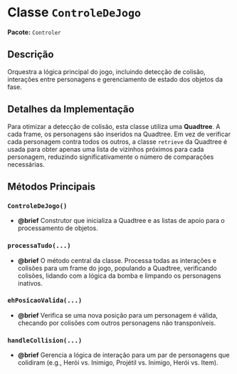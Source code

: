 # Classe `ControleDeJogo`

**Pacote:** `Controler`

## Descrição

Orquestra a lógica principal do jogo, incluindo detecção de colisão, interações entre personagens e gerenciamento de estado dos objetos da fase.

## Detalhes da Implementação

Para otimizar a detecção de colisão, esta classe utiliza uma **Quadtree**. A cada frame, os personagens são inseridos na Quadtree. Em vez de verificar cada personagem contra todos os outros, a classe `retrieve` da Quadtree é usada para obter apenas uma lista de vizinhos próximos para cada personagem, reduzindo significativamente o número de comparações necessárias.

## Métodos Principais

### `ControleDeJogo()`
*   **@brief** Construtor que inicializa a Quadtree e as listas de apoio para o processamento de objetos.

### `processaTudo(...)`
*   **@brief** O método central da classe. Processa todas as interações e colisões para um frame do jogo, populando a Quadtree, verificando colisões, lidando com a lógica da bomba e limpando os personagens inativos.

### `ehPosicaoValida(...)`
*   **@brief** Verifica se uma nova posição para um personagem é válida, checando por colisões com outros personagens não transponíveis.

### `handleCollision(...)`
*   **@brief** Gerencia a lógica de interação para um par de personagens que colidiram (e.g., Herói vs. Inimigo, Projétil vs. Inimigo, Herói vs. Item).
